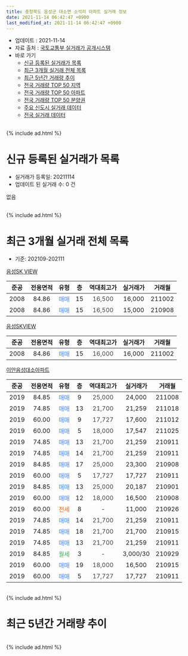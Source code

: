 ```yaml
---
title: 충청북도 음성군 대소면 소석리 아파트 실거래 정보
date: 2021-11-14 06:42:47 +0900
last_modified_at: 2021-11-14 06:42:47 +0900
---
```


* 업데이트 : 2021-11-14
* 자료 출처 : [국토교통부 실거래가 공개시스템](http://rt.molit.go.kr)
* 바로 가기
    * [신규 등록된 실거래가 목록](#신규-등록된-실거래가-목록)
    * [최근 3개월 실거래 전체 목록](#최근-3개월-실거래-전체-목록)
    * [최근 5년간 거래량 추이](#최근-5년간-거래량-추이)
    * [전국 거래량 TOP 50 지역](https://inasie.github.io/apt-trade-info/최근-3개월-전국에서-가장-거래가-많이-발생한-지역)
    * [전국 거래량 TOP 50 아파트](https://inasie.github.io/apt-trade-info/최근-3개월-전국에서-가장-거래가-많이-발생한-아파트)
    * [전국 거래량 TOP 50 분양권](https://inasie.github.io/apt-trade-info/최근-3개월-전국에서-가장-거래가-많이-발생한-분양권)
    * [주요 신도시 실거래 데이터](https://inasie.github.io/apt-trade-info/주요-신도시)
    * [전국 실거래 데이터](https://inasie.github.io/apt-trade-info/전국)
<br>
{% include ad.html %}
<br>

# 신규 등록된 실거래가 목록
* 실거래가 등록일: 20211114
* 업데이트 된 실거래 수: 0 건

없음

<br>
{% include ad.html %}
<br>

# 최근 3개월 실거래 전체 목록
* 기준: 202109-202111


[음성SK VIEW](https://search.naver.com/search.naver?query=%EC%B6%A9%EC%B2%AD%EB%B6%81%EB%8F%84+%EC%9D%8C%EC%84%B1%EA%B5%B0+%EB%8C%80%EC%86%8C%EB%A9%B4+%EC%86%8C%EC%84%9D%EB%A6%AC+%EC%9D%8C%EC%84%B1SK+VIEW)

|준공|전용면적|유형|층|역대최고가|실거래가|거래월|
|:---:|:---:|:---:|:---:|:---:|:---:|:---:|
|2008|84.86|<span style="color:#4285f3">매매</span>|15|<span style="color:#444444">16,500</span>|16,000|211002|
|2008|84.86|<span style="color:#4285f3">매매</span>|15|<span style="color:#444444">16,500</span>|15,000|210908|

[음성SKVIEW](https://search.naver.com/search.naver?query=%EC%B6%A9%EC%B2%AD%EB%B6%81%EB%8F%84+%EC%9D%8C%EC%84%B1%EA%B5%B0+%EB%8C%80%EC%86%8C%EB%A9%B4+%EC%86%8C%EC%84%9D%EB%A6%AC+%EC%9D%8C%EC%84%B1SKVIEW)

|준공|전용면적|유형|층|역대최고가|실거래가|거래월|
|:---:|:---:|:---:|:---:|:---:|:---:|:---:|
|2008|84.86|<span style="color:#4285f3">매매</span>|15|<span style="color:#444444">16,000</span>|16,000|211002|

[이안음성대소아파트](https://search.naver.com/search.naver?query=%EC%B6%A9%EC%B2%AD%EB%B6%81%EB%8F%84+%EC%9D%8C%EC%84%B1%EA%B5%B0+%EB%8C%80%EC%86%8C%EB%A9%B4+%EC%86%8C%EC%84%9D%EB%A6%AC+%EC%9D%B4%EC%95%88%EC%9D%8C%EC%84%B1%EB%8C%80%EC%86%8C%EC%95%84%ED%8C%8C%ED%8A%B8)

|준공|전용면적|유형|층|역대최고가|실거래가|거래월|
|:---:|:---:|:---:|:---:|:---:|:---:|:---:|
|2019|84.85|<span style="color:#4285f3">매매</span>|9|<span style="color:#444444">25,000</span>|24,000|211008|
|2019|74.85|<span style="color:#4285f3">매매</span>|13|<span style="color:#444444">21,700</span>|21,259|211018|
|2019|60.00|<span style="color:#4285f3">매매</span>|9|<span style="color:#444444">17,727</span>|17,600|211012|
|2019|60.00|<span style="color:#4285f3">매매</span>|5|<span style="color:#444444">18,000</span>|17,547|211025|
|2019|74.85|<span style="color:#4285f3">매매</span>|13|<span style="color:#444444">21,700</span>|21,259|210911|
|2019|74.85|<span style="color:#4285f3">매매</span>|14|<span style="color:#444444">21,700</span>|21,259|210911|
|2019|84.85|<span style="color:#4285f3">매매</span>|17|<span style="color:#444444">25,000</span>|23,300|210908|
|2019|60.00|<span style="color:#4285f3">매매</span>|5|<span style="color:#444444">17,727</span>|17,727|210911|
|2019|84.85|<span style="color:#4285f3">매매</span>|13|<span style="color:#444444">25,000</span>|20,187|210901|
|2019|60.00|<span style="color:#4285f3">매매</span>|12|<span style="color:#444444">18,000</span>|16,500|210908|
|2019|60.00|<span style="color:#ff5a00">전세</span>|8|<span style="color:#444444">-</span>|11,000|210926|
|2019|74.85|<span style="color:#4285f3">매매</span>|14|<span style="color:#444444">21,700</span>|21,259|210911|
|2019|74.85|<span style="color:#4285f3">매매</span>|18|<span style="color:#444444">21,700</span>|21,700|210915|
|2019|74.85|<span style="color:#4285f3">매매</span>|13|<span style="color:#444444">21,700</span>|21,259|210911|
|2019|84.85|<span style="color:#34a853">월세</span>|3|<span style="color:#444444">-</span>|3,000/30|210929|
|2019|60.00|<span style="color:#4285f3">매매</span>|19|<span style="color:#444444">18,000</span>|16,500|210915|
|2019|60.00|<span style="color:#4285f3">매매</span>|5|<span style="color:#444444">17,727</span>|17,727|210911|


<br>
{% include ad.html %}
<br>

# 최근 5년간 거래량 추이


<div style="width:100%;">
    <canvas id="deal_progress" height="200"></canvas>
</div>

<script>
new Chart(document.getElementById("deal_progress"), {
    type: 'line',
    data: {
        labels: ['201611','201612','201701','201702','201703','201704','201705','201706','201707','201708','201709','201710','201711','201712','201801','201802','201803','201804','201805','201806','201807','201808','201809','201810','201811','201812','201901','201902','201903','201904','201905','201906','201907','201908','201909','201910','201911','201912','202001','202002','202003','202004','202005','202006','202007','202008','202009','202010','202011','202012','202101','202102','202103','202104','202105','202106','202107','202108','202109','202110','202111'],
        datasets: [{
            label: '매매',
            pointRadius: 1,
            data: [3, 1, 0, 1, 0, 0, 3, 0, 0, 2, 0, 0, 0, 1, 0, 0, 1, 0, 1, 0, 0, 1, 2, 19, 12, 4, 18, 44, 9, 23, 40, 2, 11, 7, 11, 8, 6, 4, 8, 13, 12, 6, 7, 4, 6, 6, 4, 3, 4, 5, 6, 6, 3, 16, 16, 4, 4, 5, 12, 6, 0],
            borderColor: "rgba(255, 201, 14, 1)",
            backgroundColor: "rgba(255, 201, 14, 0.5)",
            fill: false,
            lineTension: 0
        },{
            label: '전월세',
            pointRadius: 1,
            data: [0, 0, 0, 0, 0, 0, 0, 0, 0, 0, 0, 1, 1, 0, 0, 2, 0, 1, 0, 0, 0, 0, 0, 2, 1, 3, 0, 2, 16, 8, 1, 2, 0, 2, 0, 1, 1, 2, 4, 4, 2, 1, 0, 3, 3, 3, 2, 2, 4, 0, 3, 0, 2, 2, 0, 5, 7, 2, 2, 0, 0],
            borderColor: "rgba(0, 141, 185, 1)",
            backgroundColor: "rgba(0, 141, 185, 0.5)",
            fill: false,
            lineTension: 0
        }
        ]
    },
    options: {
        responsive: true,
        title: {
            display: false
        },
        tooltips: {
            mode: 'index',
            intersect: false
        },
        hover: {
            mode: 'nearest',
            intersect: true
        },
        scales: {
            xAxes: [{
                display: true,
                scaleLabel: {
                    display: true,
                    labelString: '년/월'
                }
            }],
            yAxes: [{
                display: true,
                ticks: {
                    suggestedMin: 0,
                },
                scaleLabel: {
                    display: true,
                    labelString: '실거래 수'
                }
            }]
        }
    }
});

</script>


<br>
{% include ad.html %}
<br>

